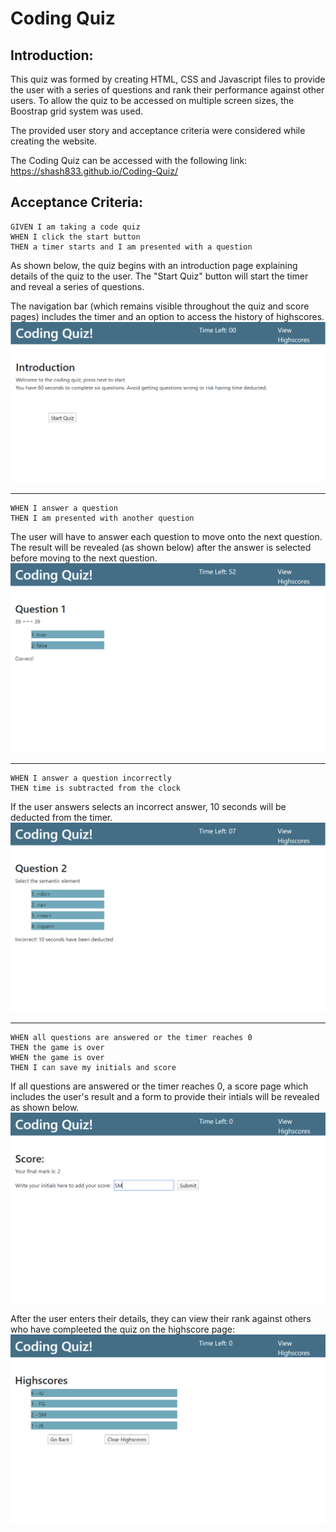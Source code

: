 # Coding Quiz

## Introduction:

This quiz was formed by creating HTML, CSS and Javascript files to provide the user with a series of questions and rank their performance against other users. To allow the quiz to be accessed on multiple screen sizes, the Boostrap grid system was used. 

The provided user story and acceptance criteria were considered while creating the website.  

The Coding Quiz can be accessed with the following link: https://shash833.github.io/Coding-Quiz/

## Acceptance Criteria:
```
GIVEN I am taking a code quiz
WHEN I click the start button
THEN a timer starts and I am presented with a question
```
As shown below, the quiz begins with an introduction page explaining details of the quiz to the user. The "Start Quiz" button will start the timer and reveal a series of questions. 

The navigation bar (which remains visible throughout the quiz and score pages) includes the timer and an option to access the history of highscores.
![introduction-image](/Assets/README-images/introduction.PNG)

------
```
WHEN I answer a question
THEN I am presented with another question
```
The user will have to answer each question to move onto the next question. The result will be revealed (as shown below) after the answer is selected before moving to the next question. 
![CorrectAnswer-image](/Assets/README-images/question-correct.PNG)

----
```
WHEN I answer a question incorrectly
THEN time is subtracted from the clock
```
If the user answers selects an incorrect answer, 10 seconds will be deducted from the timer.
![IncorrectAnswer-image](/Assets/README-images/question-incorrect.PNG)

----
```
WHEN all questions are answered or the timer reaches 0
THEN the game is over
WHEN the game is over
THEN I can save my initials and score
```
If all questions are answered or the timer reaches 0, a score page which includes the user's result and a form to provide their intials will be revealed as shown below. 
![ScorePage-image](/Assets/README-images/Quiz-score.PNG)

After the user enters their details, they can view their rank against others who have compleeted the quiz on the highscore page:
![HighscorePage-image](/Assets/README-images/highscore.PNG)
